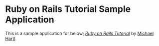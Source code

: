 # Ruby on Rails Tutorial Sample Application

This is a sample application for below;
[*Ruby on Rails Tutorial*](http://railstutorial.jp/)
by [Michael Hartl](http://michaelhartl.com/).
